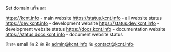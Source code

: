 Set domain เสร็จ และ

https://kcnt.info - main website
https://status.kcnt.info - all website status
https://dev.kcnt.info - development website
https://status.dev.kcnt.info - development website status
https://docs.kcnt.info - documentation website
https://status.docs.kcnt.info - document website status

ยังขาด email อีก 2 อัน คือ admin@kcnt.info กับ contact@kcnt.info
